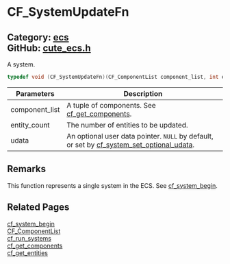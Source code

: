 [](../header.md ':include')

# CF_SystemUpdateFn

Category: [ecs](/api_reference?id=ecs)  
GitHub: [cute_ecs.h](https://github.com/RandyGaul/cute_framework/blob/master/include/cute_ecs.h)  
---

A system.

```cpp
typedef void (CF_SystemUpdateFn)(CF_ComponentList component_list, int entity_count, void* udata);
```

Parameters | Description
--- | ---
component_list | A tuple of components. See [cf_get_components](/ecs/cf_get_components.md).
entity_count | The number of entities to be updated.
udata | An optional user data pointer. `NULL` by default, or set by [cf_system_set_optional_udata](/ecs/cf_system_set_optional_udata.md).

## Remarks

This function represents a single system in the ECS. See [cf_system_begin](/ecs/cf_system_begin.md).

## Related Pages

[cf_system_begin](/ecs/cf_system_begin.md)  
[CF_ComponentList](/ecs/cf_componentlist.md)  
[cf_run_systems](/ecs/cf_run_systems.md)  
[cf_get_components](/ecs/cf_get_components.md)  
[cf_get_entities](/ecs/cf_get_entities.md)  

